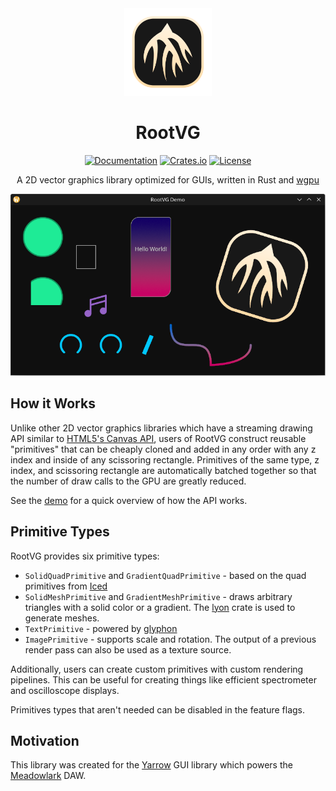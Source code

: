<div align="center">

<img src="assets/logo.svg" width="140px" />

# RootVG

[![Documentation](https://docs.rs/rootvg/badge.svg)](https://docs.rs/rootvg)
[![Crates.io](https://img.shields.io/crates/v/rootvg.svg)](https://crates.io/crates/rootvg)
[![License](https://img.shields.io/crates/l/rootvg.svg)](https://github.com/MeadowlarkDAW/rootvg/blob/main/LICENSE)

A 2D vector graphics library optimized for GUIs, written in Rust and [wgpu](https://github.com/gfx-rs/wgpu)

<img src="assets/screenshot.png"/>

</div>

## How it Works

Unlike other 2D vector graphics libraries which have a streaming drawing API similar to [HTML5's Canvas API](https://www.w3schools.com/jsref/api_canvas.asp), users of RootVG construct reusable "primitives" that can be cheaply cloned and added in any order with any z index and inside of any scissoring rectangle. Primitives of the same type, z index, and scissoring rectangle are automatically batched together so that the number of draw calls to the GPU are greatly reduced.

See the [demo](examples/demo.rs) for a quick overview of how the API works.

## Primitive Types

RootVG provides six primitive types:

* `SolidQuadPrimitive` and `GradientQuadPrimitive` - based on the quad primitives from [Iced](https://github.com/iced-rs/iced)
* `SolidMeshPrimitive` and `GradientMeshPrimitive` - draws arbitrary triangles with a solid color or a gradient. The [lyon](https://github.com/nical/lyon) crate is used to generate meshes.
* `TextPrimitive` - powered by [glyphon](https://github.com/grovesNL/glyphon/tree/main)
* `ImagePrimitive` - supports scale and rotation. The output of a previous render pass can also be used as a texture source.

Additionally, users can create custom primitives with custom rendering pipelines. This can be useful for creating things like efficient spectrometer and oscilloscope displays.

Primitives types that aren't needed can be disabled in the feature flags.

## Motivation

This library was created for the [Yarrow](https://github.com/MeadowlarkDAW/Yarrow) GUI library which powers the [Meadowlark](https://github.com/MeadowlarkDAW/Meadowlark) DAW.